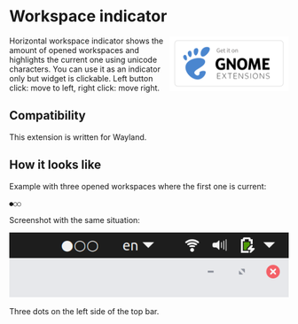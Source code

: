 # Workspace indicator 
[<img src="https://raw.githubusercontent.com/andyholmes/gnome-shell-extensions-badge/master/get-it-on-ego.svg?sanitize=true" height="100" align="right">](https://extensions.gnome.org/extension/3952/workspace-indicator/)


Horizontal workspace indicator shows the amount of opened workspaces and highlights the current one using unicode characters.
You can use it as an indicator only but widget is clickable. Left button click: move to left, right click: move right.

## Compatibility

This extension is written for Wayland. 


## How it looks like

Example with three opened workspaces where the first one is current:

    ●○○

Screenshot with the same situation:

![screenshot](assets/screenshot.png)

Three dots on the left side of the top bar.